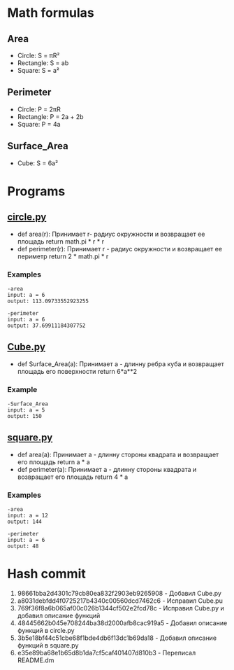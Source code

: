 # Math formulas
## Area
- Circle: S = πR²
- Rectangle: S = ab
- Square: S = a²

## Perimeter
- Circle: P = 2πR
- Rectangle: P = 2a + 2b
- Square: P = 4a

## Surface_Area
- Cube: S = 6a²

# Programs

## [circle.py](circle.py "go to the code")
- def area(r):
    Принимает r- радиус окружности и возвращает ее площадь return math.pi * r * r
- def perimeter(r):
    Принимает r - радиус окружности и возвращает ее периметр return 2 * math.pi * r

### Examples
    -area
    input: a = 6
    output: 113.09733552923255

    -perimeter
    input: a = 6
    output: 37.69911184307752


## [Cube.py](Cube.py "go to the code")
- def Surface_Area(a):
    Принимает a - длинну ребра куба и возвращает площадь его поверхности return 6*a**2

### Example
    -Surface_Area
    input: a = 5
    output: 150


## [square.py](Cube.py "go to the code")
- def area(a):
    Принимает a -  длинну стороны квадрата и возвращает его площадь return a * a
- def perimeter(a):
    Принимает a - длинну стороны квадрата и возвращает его площадь return 4 * a

### Examples
    -area
    input: a = 12
    output: 144

    -perimeter
    input: a = 6
    output: 48


# Hash commit

1. 98661bba2d4301c79cb80ea832f2903eb9265908 - Добавил Cube.py
2. a8031debfdd4f0725217b4340c00560dcd7462c6 - Исправил Cube.pu
3. 769f36f8a6b065af00c026b1344cf502e2fcd78c - Исправил Cube.py и добавил описание функций 
4. 48445662b045e708244ba38d2000afb8cac919a5 - Добавил описание функций в circle.py
5. 3b5e18bf44c51cbe68f1bde4db6f13dc1b69da18 - Добавил описание функций в square.py
6. e35e89ba68e1b65d8b1da7cf5caf401407d810b3 - Переписал README.dm
